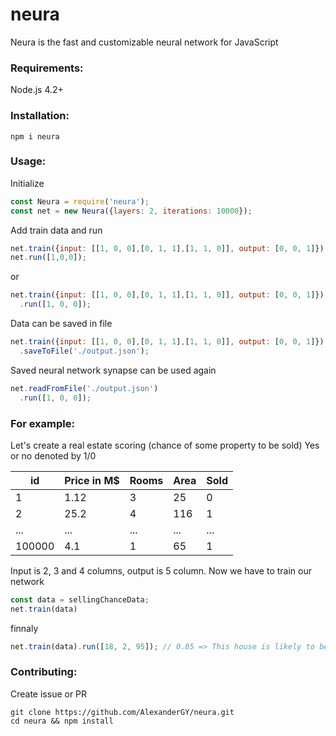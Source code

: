 # neura

Neura is the fast and customizable neural network for JavaScript

### Requirements:
Node.js 4.2+

### Installation:
```
npm i neura
```

### Usage:
Initialize
```javascript
const Neura = require('neura');
const net = new Neura({layers: 2, iterations: 10000});
```

Add train data and run
```javascript
net.train({input: [[1, 0, 0],[0, 1, 1],[1, 1, 0]], output: [0, 0, 1]});
net.run([1,0,0]);
```

or
```javascript
net.train({input: [[1, 0, 0],[0, 1, 1],[1, 1, 0]], output: [0, 0, 1]})
  .run([1, 0, 0]);
```

Data can be saved in file
```javascript
net.train({input: [[1, 0, 0],[0, 1, 1],[1, 1, 0]], output: [0, 0, 1]})
  .saveToFile('./output.json');
```

Saved neural network synapse can be used again
```javascript
net.readFromFile('./output.json')
  .run([1, 0, 0]);
```
### For example:
Let's create a real estate scoring (chance of some property to be sold)
Yes or no denoted by 1/0

|   id        |   Price in M$      |   Rooms    |   Area    |   Sold     |
|   -------   |   --------------   |   ------   |   -----   |   ------   |
|   1         |   1.12             |       3    |   25      |   0        |
|   2         |   25.2             |       4    |  116      |   1        |
|   ...       |   ...              |     ...    |  ...      |   ...      |
|   100000    |   4.1              |       1    |   65      |   1        |

Input is 2, 3 and 4 columns, output is 5 column.
Now we have to train our network
```javascript
const data = sellingChanceData;
net.train(data)
```
finnaly
```javascript
net.train(data).run([18, 2, 95]); // 0.85 => This house is likely to be sold
```
### Contributing:
Create issue or PR
```
git clone https://github.com/AlexanderGY/neura.git
cd neura && npm install
```
